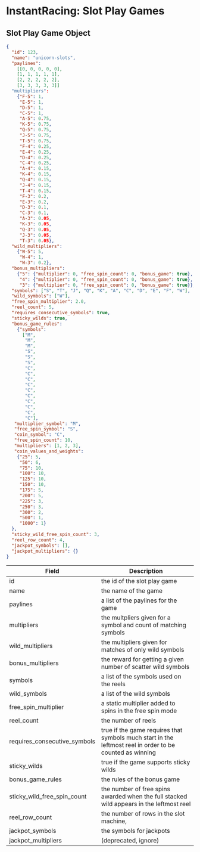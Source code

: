 # InstantRacing: Slot Play Games

## Slot Play Game Object

```json
{
  "id": 123,
  "name": "unicorn-slots",
  "paylines":
    [[0, 0, 0, 0, 0],
    [1, 1, 1, 1, 1],
    [2, 2, 2, 2, 2],
    [3, 3, 3, 3, 3]]
  "multipliers": 
    {"F-5": 1,
     "E-5": 1,
     "D-5": 1,
     "C-5": 1,
     "A-5": 0.75,
     "K-5": 0.75,
     "Q-5": 0.75,
     "J-5": 0.75,
     "T-5": 0.75,
     "F-4": 0.25,
     "E-4": 0.25,
     "D-4": 0.25,
     "C-4": 0.25,
     "A-4": 0.15,
     "K-4": 0.15,
     "Q-4": 0.15,
     "J-4": 0.15,
     "T-4": 0.15,
     "F-3": 0.2,
     "E-3": 0.2,
     "D-3": 0.1,
     "C-3": 0.1,
     "A-3": 0.05,
     "K-3": 0.05,
     "Q-3": 0.05,
     "J-3": 0.05,
     "T-3": 0.05},
  "wild_multipliers": 
    {"W-5": 5,
     "W-4": 1,
     "W-3": 0.2},
  "bonus_multipliers": 
    {"5": {"multiplier": 0, "free_spin_count": 0, "bonus_game": true},
     "4": {"multiplier": 0, "free_spin_count": 0, "bonus_game": true},
     "3": {"multiplier": 0, "free_spin_count": 0, "bonus_game": true}},
  "symbols": ["S", "T", "J", "Q", "K", "A", "C", "D", "E", "F", "W"],
  "wild_symbols": ["W"],
  "free_spin_multiplier": 2.0,
  "reel_count": 5,
  "requires_consecutive_symbols": true,
  "sticky_wilds": true,
  "bonus_game_rules": 
    {"symbols": 
      ["M",
       "M",
       "M",
       "S",
       "S",
       "S",
       "C",
       "C",
       "C",
       "C",
       "C",
       "C",
       "C",
       "C",
       "C",
       "C"],
   "multiplier_symbol": "M",
   "free_spin_symbol": "S",
   "coin_symbol": "C",
   "free_spin_count": 10,
   "multipliers": [1, 2, 3],
   "coin_values_and_weights": 
    {"25": 5,
     "50": 6,
     "75": 10,
     "100": 10,
     "125": 10,
     "150": 10,
     "175": 5,
     "200": 5,
     "225": 3,
     "250": 3,
     "300": 2,
     "500": 1,
     "1000": 1}
  },
  "sticky_wild_free_spin_count": 3,
  "reel_row_count": 4,
  "jackpot_symbols": [],
  "jackpot_multipliers": {}
}
```

Field | Description
----- | -----------
id | the id of the slot play game
name | the name of the game
paylines | a list of the paylines for the game
multipliers | the multpliers given for a symbol and count of matching symbols
wild_multipliers | the multipliers given for matches of only wild symbols
bonus_multipliers | the reward for getting a given number of scatter wild symbols
symbols | a list of the symbols used on the reels
wild_symbols | a list of the wild symbols
free_spin_multiplier | a static multiplier added to spins in the free spin mode
reel_count | the number of reels
requires_consecutive_symbols | true if the game requires that symbols much start in the leftmost reel in order to be counted as winning
sticky_wilds | true if the game supports sticky wilds
bonus_game_rules | the rules of the bonus game
sticky_wild_free_spin_count | the number of free spins awarded when the full stacked wild appears in the leftmost reel
reel_row_count | the number of rows in the slot machine,
jackpot_symbols | the symbols for jackpots
jackpot_multipliers | (deprecated, ignore)
